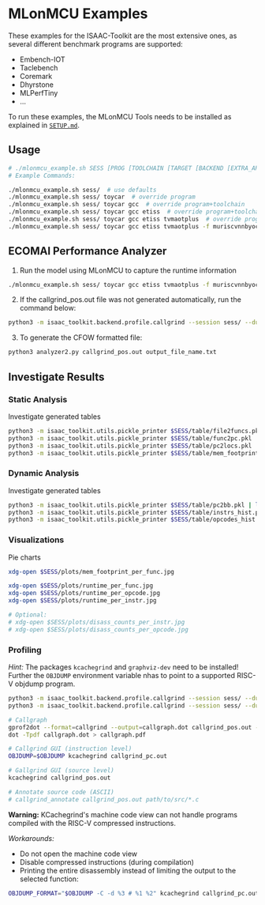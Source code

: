 # MLonMCU Examples

These examples for the ISAAC-Toolkit are the most extensive ones, as several different benchmark programs are supported:

- Embench-IOT
- Taclebench
- Coremark
- Dhyrstone
- MLPerfTiny
- ...

To run these examples, the MLonMCU Tools needs to be installed as explained in [`SETUP.md`](Setup.md).

## Usage

```sh
# ./mlonmcu_example.sh SESS [PROG [TOOLCHAIN [TARGET [BACKEND [EXTRA_ARGS ...]]]]]
# Example Commands:

./mlonmcu_example.sh sess/  # use defaults
./mlonmcu_example.sh sess/ toycar  # override program
./mlonmcu_example.sh sess/ toycar gcc  # override program+toolchain
./mlonmcu_example.sh sess/ toycar gcc etiss  # override program+toolchain+target
./mlonmcu_example.sh sess/ toycar gcc etiss tvmaotplus  # override program+toolchain+target+backend
./mlonmcu_example.sh sess/ toycar gcc etiss tvmaotplus -f muriscvnnbyoc  # override program+toolchain+target+backend+extra_args
```

## ECOMAI Performance Analyzer

1. Run the model using MLonMCU to capture the runtime information
```sh
./mlonmcu_example.sh sess/ toycar gcc etiss tvmaotplus -f muriscvnnbyoc
```
2. If the callgrind_pos.out file was not generated automatically, run the command below:
```sh
python3 -m isaac_toolkit.backend.profile.callgrind --session sess/ --dump-pos --output callgrind_pos.out
```
3. To generate the CFOW formatted file:
```sh
python3 analyzer2.py callgrind_pos.out output_file_name.txt
```

## Investigate Results

### Static Analysis

Investigate generated tables

```sh
python3 -m isaac_toolkit.utils.pickle_printer $SESS/table/file2funcs.pkl | less
python3 -m isaac_toolkit.utils.pickle_printer $SESS/table/func2pc.pkl | less
python3 -m isaac_toolkit.utils.pickle_printer $SESS/table/pc2locs.pkl | less
python3 -m isaac_toolkit.utils.pickle_printer $SESS/table/mem_footprint.pkl | less
```

### Dynamic Analysis

Investigate generated tables

```sh
python3 -m isaac_toolkit.utils.pickle_printer $SESS/table/pc2bb.pkl | less
python3 -m isaac_toolkit.utils.pickle_printer $SESS/table/instrs_hist.pkl | less
python3 -m isaac_toolkit.utils.pickle_printer $SESS/table/opcodes_hist.pkl | less
```

### Visualizations

Pie charts

```sh
xdg-open $SESS/plots/mem_footprint_per_func.jpg

xdg-open $SESS/plots/runtime_per_func.jpg
xdg-open $SESS/plots/runtime_per_opcode.jpg
xdg-open $SESS/plots/runtime_per_instr.jpg

# Optional:
# xdg-open $SESS/plots/disass_counts_per_instr.jpg
# xdg-open $SESS/plots/disass_counts_per_opcode.jpg
```

### Profiling

*Hint:* The packages `kcachegrind` and `graphviz-dev` need to be installed! Further the `OBJDUMP` environment variable nhas to point to a supported RISC-V objdump program.

```sh
python3 -m isaac_toolkit.backend.profile.callgrind --session sess/ --dump-pos --output callgrind_pos.out
python3 -m isaac_toolkit.backend.profile.callgrind --session sess/ --dump-pc --output callgrind_pc.out

# Callgraph
gprof2dot --format=callgrind --output=callgraph.dot callgrind_pos.out -n 0.1 -e 0.1 --color-nodes-by-selftime
dot -Tpdf callgraph.dot > callgraph.pdf

# Callgrind GUI (instruction level)
OBJDUMP=$OBJDUMP kcachegrind callgrind_pc.out

# Gallgrind GUI (source level)
kcachegrind callgrind_pos.out

# Annotate source code (ASCII)
# callgrind_annotate callgrind_pos.out path/to/src/*.c
```

**Warning:** KCachegrind's machine code view can not handle programs compiled with the RISC-V compressed instructions.

*Workarounds:*
- Do not open the machine code view
- Disable compressed instructions (during compilation)
- Printing the entire disassembly instead of limiting the output to the selected function:

```sh
OBJDUMP_FORMAT="$OBJDUMP -C -d %3 # %1 %2" kcachegrind callgrind_pc.out
```
